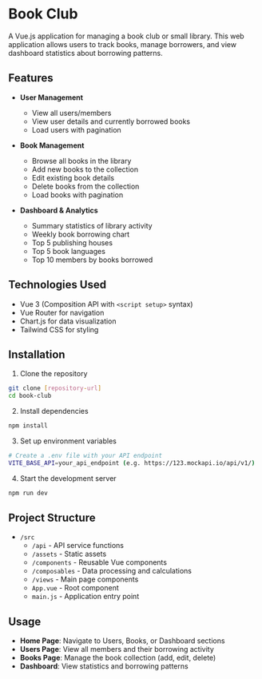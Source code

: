 # Book Club 

A Vue.js application for managing a book club or small library. This web application allows users to track books, manage borrowers, and view dashboard statistics about borrowing patterns.

## Features

- **User Management**

  - View all users/members
  - View user details and currently borrowed books
  - Load users with pagination

- **Book Management**

  - Browse all books in the library
  - Add new books to the collection
  - Edit existing book details
  - Delete books from the collection
  - Load books with pagination

- **Dashboard & Analytics**
  - Summary statistics of library activity
  - Weekly book borrowing chart
  - Top 5 publishing houses
  - Top 5 book languages
  - Top 10 members by books borrowed

## Technologies Used

- Vue 3 (Composition API with `<script setup>` syntax)
- Vue Router for navigation
- Chart.js for data visualization
- Tailwind CSS for styling

## Installation

1. Clone the repository

```bash
git clone [repository-url]
cd book-club
```

2. Install dependencies

```bash
npm install
```

3. Set up environment variables

```bash
# Create a .env file with your API endpoint
VITE_BASE_API=your_api_endpoint (e.g. https://123.mockapi.io/api/v1/)
```

4. Start the development server

```bash
npm run dev
```

## Project Structure

- `/src`
  - `/api` - API service functions
  - `/assets` - Static assets
  - `/components` - Reusable Vue components
  - `/composables` - Data processing and calculations
  - `/views` - Main page components
  - `App.vue` - Root component
  - `main.js` - Application entry point

## Usage

- **Home Page**: Navigate to Users, Books, or Dashboard sections
- **Users Page**: View all members and their borrowing activity
- **Books Page**: Manage the book collection (add, edit, delete)
- **Dashboard**: View statistics and borrowing patterns
